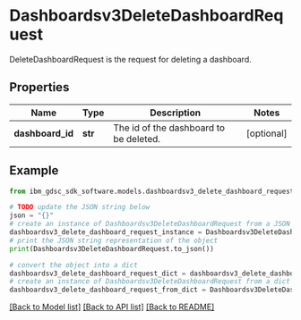 # Dashboardsv3DeleteDashboardRequest

DeleteDashboardRequest is the request for deleting a dashboard.

## Properties

Name | Type | Description | Notes
------------ | ------------- | ------------- | -------------
**dashboard_id** | **str** | The id of the dashboard to be deleted. | [optional] 

## Example

```python
from ibm_gdsc_sdk_software.models.dashboardsv3_delete_dashboard_request import Dashboardsv3DeleteDashboardRequest

# TODO update the JSON string below
json = "{}"
# create an instance of Dashboardsv3DeleteDashboardRequest from a JSON string
dashboardsv3_delete_dashboard_request_instance = Dashboardsv3DeleteDashboardRequest.from_json(json)
# print the JSON string representation of the object
print(Dashboardsv3DeleteDashboardRequest.to_json())

# convert the object into a dict
dashboardsv3_delete_dashboard_request_dict = dashboardsv3_delete_dashboard_request_instance.to_dict()
# create an instance of Dashboardsv3DeleteDashboardRequest from a dict
dashboardsv3_delete_dashboard_request_from_dict = Dashboardsv3DeleteDashboardRequest.from_dict(dashboardsv3_delete_dashboard_request_dict)
```
[[Back to Model list]](../README.md#documentation-for-models) [[Back to API list]](../README.md#documentation-for-api-endpoints) [[Back to README]](../README.md)


